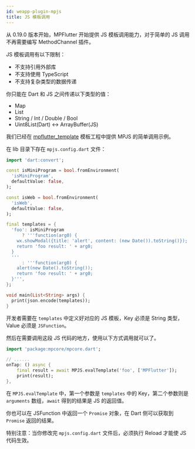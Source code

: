 ```yaml
---
id: weapp-plugin-mpjs
title: JS 模板调用
---
```


从 0.19.0 版本开始，MPFlutter 开始提供 JS 模板调用能力，对于简单的 JS 调用不再需要编写 MethodChannel 插件。

JS 模板调用有以下限制：

- 不支持引用外部库
- 不支持使用 TypeScript
- 不支持复杂类型的数据传递

你只能在 Dart 和 JS 之间传递以下类型的值：

- Map
- List
- String / Int / Double / Bool
- Uint8List(Dart) <-> ArrayBuffer(JS)

我们已经在 [mpflutter_template](https://github.com/mpflutter/mpflutter_template) 模板工程中提供 MPJS 的简单调用示例。

在 lib 目录下存在 `mpjs.config.dart` 文件：

```dart
import 'dart:convert';

const isMiniProgram = bool.fromEnvironment(
  'isMiniProgram',
  defaultValue: false,
);

const isWeb = bool.fromEnvironment(
  'isWeb',
  defaultValue: false,
);

final templates = {
  'foo': isMiniProgram
      ? '''function(arg0) {
    wx.showModal({title: 'alert', content: (new Date()).toString()});
    return 'foo result: ' + arg0;
  }
  '''
      : '''function(arg0) {
    alert(new Date().toString());
    return 'foo result: ' + arg0;
  }''',
};

void main(List<String> args) {
  print(json.encode(templates));
}
```

开发者需要在 `templates` 中定义好对应的 JS 模板，Key 必须是 String 类型，Value 必须是 `JSFunction`。

然后在需要调用这段 JS 代码的地方，使用以下方式调用就可以了。

```dart
import 'package:mpcore/mpcore.dart';

// ......
onTap: () async {
    final result = await MPJS.evalTemplate('foo', ['MPFlutter']);
    print(result);
},

```

在 `MPJS.evalTemplate` 中，第一个参数是 `templates` 中的 Key，第二个参数则是 `arguments` 数组，`await` 得到的结果是 JS 的返回值。

你也可以在 JSFunction 中返回一个 `Promise` 对象，在 Dart 侧可以获取到 `Promise` 返回的结果。

特别注意：当你修改完 `mpjs.config.dart` 文件后，必须执行 Reload 才能使 JS 代码生效。